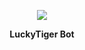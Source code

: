 

<p align="center">
    <img src="https://wallpapers.com/images/high/dragon-ball-goku-ultra-instinct-1rxiloa6jbwui6v0.webp">
</p>



<p align="center">
    <b>LuckyTiger Bot</b>
</p>


